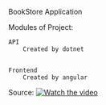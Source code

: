 BookStore Application

Modules of Project:

    API 
        Created by dotnet 


    Frontend
        Created by angular


Source:
[![Watch the video](https://www.patrickschadler.com/content/images/size/w600/2020/10/dotnet-new-webapi-1.png)](https://www.youtube.com/playlist?list=PLaFzfwmPR7_IPzBR4AI0eoojmIdTFJmHs)
